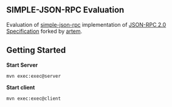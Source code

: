 ## SIMPLE-JSON-RPC Evaluation

Evaluation of [simple-json-rpc](https://github.com/bsorrentino/simple-json-rpc) implementation of [JSON-RPC 2.0 Specification]([JSON-RPC](https://www.jsonrpc.org/specification)) forked by [artem](https://github.com/arteam/simple-json-rpc).


## Getting Started


**Start Server**

```
mvn exec:exec@server
```

**Start client**

```
mvn exec:exec@client
```
